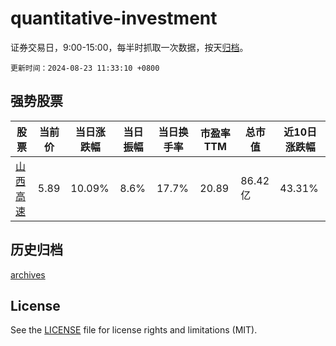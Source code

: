 # quantitative-investment

证券交易日，9:00-15:00，每半时抓取一次数据，按天[归档](archives)。

`更新时间：2024-08-23 11:33:10 +0800`

## 强势股票

|股票|当前价|当日涨跌幅|当日振幅|当日换手率|市盈率TTM|总市值|近10日涨跌幅|
|----|----|----|----|----|----|----|----|
|[山西高速](https://xueqiu.com/S/SZ000755)|5.89|10.09%|8.6%|17.7%|20.89|86.42亿|43.31%|

## 历史归档

[archives](archives)

## License

See the [LICENSE](LICENSE) file for license rights and limitations (MIT).